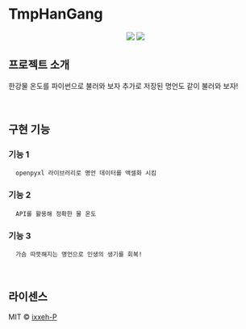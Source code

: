#  TmpHanGang

<div align="center">
   <img src="https://img.shields.io/badge/Visual Studio Code-007ACC?style=flat&logo=visualstudiocode&logoColor=white"/>
   <img src="https://img.shields.io/badge/Python-3776AB?style=flat&logo=python&logoColor=white"/>
</div>

## 프로젝트 소개
한강물 온도를 파이썬으로 불러와 보자 추가로 저장된 명언도 같이 불러와 보자!

<br>

## 구현 기능

### 기능 1
      openpyxl 라이브러리로 명언 데이터를 액셀화 시킴
### 기능 2
      API를 활용해 정확한 물 온도
### 기능 3
      가슴 따뜻해지는 명언으로 인생의 생기를 회복!
<br>

## 라이센스

MIT &copy; [ixxeh-P](https://www.github.com/ixxeh-p)

